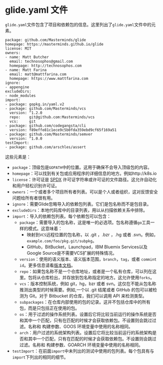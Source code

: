 # glide.yaml 文件

`glide.yaml`文件包含了项目和依赖包的信息。这里列出了`glide.yaml`文件中的元素。

    package: github.com/Masterminds/glide
    homepage: https://masterminds.github.io/glide
    license: MIT
    owners:
    - name: Matt Butcher
      email: technosophos@gmail.com
      homepage: http://technosophos.com
    - name: Matt Farina
      email: matt@mattfarina.com
      homepage: https://www.mattfarina.com
    ignore:
    - appengine
    excludeDirs:
    - node_modules
    import:
    - package: gopkg.in/yaml.v2
    - package: github.com/Masterminds/vcs
      version: ^1.2.0
      repo:    git@github.com:Masterminds/vcs
      vcs:     git
    - package: github.com/codegangsta/cli
      version: f89effe81c1ece9c5b0fda359ebd9cf65f169a51
    - package: github.com/Masterminds/semver
      version: ^1.0.0
    testImport:
    - package: github.com/arschles/assert

这些元素是：

- `package`：顶级包是`GOPATH`中的位置。这用于确保不会导入顶级包的内容。
- `homepage`：可以找到有关包或应用程序的详细信息的地方。例如http://k8s.io
- `license`：许可证是 [SPDX](http://spdx.org/licenses/) 许可证字符串或许可证的文件路径。这允许自动化和用户轻松识别许可证。
- `owners`：一个或者多个项目所有者列表。可以是个人或者组织，这对反馈安全问题给所有者很有用。
- `ignore`：需要Glide忽略导入的依赖包列表。它们是包名称而不是包目录。
- `excludeDirs`：本地代码库中的目录列表，用以从扫描依赖关系中排除。
- `import`：导入的依赖包列表。每个依赖包可以包含：
    - `package`：需要导入的包名称，这是唯一的必选项。包名称遵循`go`工具一样的模式。这意味着：
        - 映射到`VCS`远程位置的包名称，以 .git ，.bzr ，.hg 或者 .svn。例如，`example.com/foo/pkg.git/subpkg`。
        - GitHub，BitBucket，Launchpad，IBM Bluemix Services以及Google Source是不需要VCS扩展的特殊情况。
    - `version`：使用的语义版本、语义版本范围，`branch`，`tag`，或者 `commint id`。更多信息请看[版本文档](versions.md)。
    - `repo`：如果包名称不是一个仓库地址，或者是一个私有仓库，可以列在这里。包将从仓库检出，并存放到包名称指定的地方。这允许使用`forks`。
    - `vcs`：版本控制系统，例如 git，hg，bzr 或者 svn。这仅在不能从包名称推测出类型的时候需要。例如,一个以 .git 结尾或者 GitHub 的包可以被检测为 Git。对于 Bitbucket 的仓库，我们可以调用 API 来检测类型。
    - `subpackages`：在仓库内部使用的包的记录。这并不包括仓库中的所有包，而是只包括正在使用的包。
    - `os`：用于过滤的操作系统列表。设置后它将比较当前运行的操作系统是否和其中一个匹配，只有在匹配的时候才会获取依赖包。不设置则会跳过过滤。名称和 构建参数、GOOS 环境变量中使用的名称相同。
    - `arch`：用户过滤的系统架构列表。设置后它将比较当前运行的系统架构是否和其中一个匹配，只有在匹配的时候才会获取依赖包。不设置则会跳过过滤。名称和 构建参数、GOARCH 环境变量中使用的名称相同。
- `testImport`：在前面`import`中未列出的测试中使用的包列表。每个包具有与`import`下列出的相同的细节。
